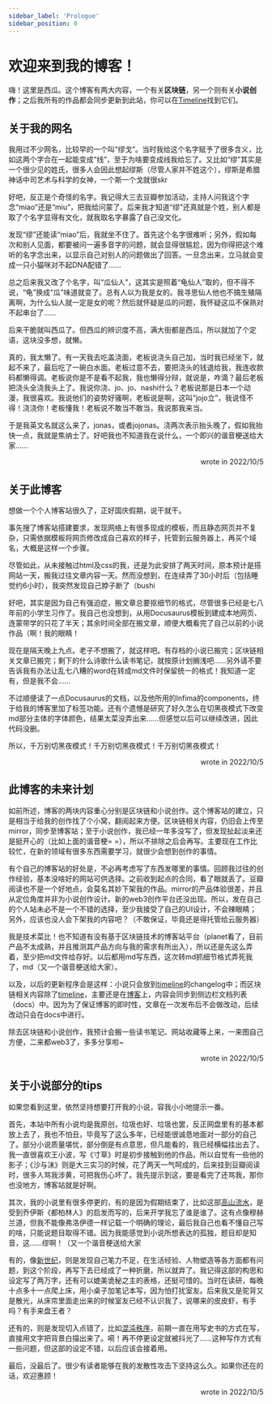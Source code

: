 ```yaml
---
sidebar_label: 'Prologue'
sidebar_position: 0
---
```


# 欢迎来到我的博客！

嗨！这里是西瓜。这个博客有两大内容，一个有关**区块链**，另一个则有关**小说创作**；之后我所有的作品都会同步更新到此站，你可以在[Timeline](/docs/timeline)找到它们。

## 关于我的网名

我用过不少网名，比较早的一个叫“缪戈”。当时我给这个名字赋予了很多含义，比如这两个字合在一起能变成“线”，至于为啥要变成线我给忘了。又比如“缪”其实是一个很少见的姓氏，很多人会因此想起缪斯（尽管人家并不姓这个），缪斯是希腊神话中司艺术与科学的女神，一个斯一个戈就很skr

好吧，反正是个奇怪的名字。我记得大三去豆瓣参加活动，主持人问我这个字念“miao”还是“miu”，把我给问蒙了。后来我才知道“缪”还真就是个姓，别人都是取了个名字显得有文化，就我取名字暴露了自己没文化。

发现“缪”还能读“miao”后，我就坐不住了。首先这个名字很难听；另外，假如每次和别人见面，都要被问一遍多音字的问题，就会显得很尴尬，因为你得把这个难听的名字念出来，以显示自己对别人的问题做出了回答。一旦念出来，立马就会变成一只小猫咪对不起DNA配错了……

总之后来我又改了个名字，叫“瓜仙人”，这其实是照着“龟仙人”取的，但不得不说，“龟”换成“瓜”味道就变了。总有人以为我是女的。我寻思仙人他也不搞生殖隔离啊，为什么仙人就一定是女的呢？然后就怀疑是瓜的问题，我怀疑这瓜不保熟对不起串台了……

后来干脆就叫西瓜了。但西瓜的辨识度不高，满大街都是西瓜，所以就加了个定语，这块没多想，就懒。

真的，我太懒了。有一天我去吃盖浇面，老板说浇头自己加，当时我已经坐下，就起不来了，最后吃了一碗白水面。老板过意不去，要把浇头的钱退给我，我连收款码都懒得调。老板说你是不是看不起我，我也懒得分辩，就说是，咋滴？最后老板把浇头全浇我头上了。我说你浇、jo、jo、nashi什么？老板说那是日本一个动漫，我很喜欢。我说他们的姿势好骚啊，老板说是啊，这叫“jojo立”，我说怪不得！浇浇你！老板懂我！老板说不敢当不敢当，我说那我来当。

于是我英文名就这么来了，jonas，或者jojonas。浇两次表示抬头晚了，假如我抬快一点，我就是焦纳士了。好吧我也不知道我在说什么，一个即兴的谐音梗送给大家……<p align="right"><span class="badge badge--primary">wrote in 2022/10/5</span></p>

## 关于此博客

想做一个个人博客站很久了，正好国庆假期，说干就干。

事先搜了博客站搭建要求，发现网络上有很多现成的模板，而且静态网页并不复杂，只需依据模板将网页修改成自己喜欢的样子，托管到云服务器上，再买个域名，大概是这样一个步骤。

尽管如此，从未接触过html及css的我，还是为此安排了两天时间，原本预计是搭网站一天，搬我过往文章内容一天。然而没想到，在连续弄了30小时后（包括睡觉约6小时），我突然发现自己脖子断了（bushi

好吧，其实是因为自己有强迫症，搬文章总要抠细节的格式，尽管很多已经是七八年前的小学生习作了。我自己也没想到，从用Docusaurus模板到建成本地网页、连蒙带学的只花了半天；其余时间全部在搬文章，顺便大概看完了自己以前的小说作品（啊！我的眼睛！

现在是隔天晚上九点。老子不想搬了，就这样吧。有存档的小说已搬完；区块链相关文章已搬完；剩下的什么诗歌什么读书笔记，就按原计划搁浅吧……另外请不要告诉我有办法让乱七八糟的word在转成md文件时保留统一的格式！我知道一定有，但是我不会……

不过顺便读了一点Docusaurus的文档，以及他所用的Infima的components，终于给我的博客里加了标签功能。还有个遗憾是研究了好久怎么在切黑夜模式下改变md部分主体的字体颜色，结果太菜没弄出来……但感觉以后可以继续改进，因此代码没删。

所以，千万别切黑夜模式！千万别切黑夜模式！千万别切黑夜模式！<p align="right"><span class="badge badge--primary">wrote in 2022/10/5</span></p>

## 此博客的未来计划

如前所述，博客的两块内容重心分别是区块链和小说创作。这个博客站的建立，只是相当于给我的创作找了个小窝，翻阅起来方便。区块链相关内容，仍旧会上传至mirror，同步至博客站；至于小说创作，我已经一年多没写了，但发现扯起淡来还是挺开心的（比如上面的谐音梗= =），所以不排除之后会再写。主要现在工作比较忙，在新的领域有很多东西需要学习，就很少会想到创作的事情。

有个自己的博客站的好处是，不必再考虑写了东西发哪里的事情。回顾我过往的创作经验，基本没啥好的网站可供选择。之前收到起点的合同，看了眼就丢了。豆瓣阅读也不是一个好地点，会莫名其妙下架我的作品。mirror的产品体验很差，并且从定位角度并非为小说创作设计。新的web3创作平台还没出现。所以，发在自己的个人站未必不是一个不错的选择，至少我接受了自己的UI设计，不会辣眼睛；另外，应该也没人会下架我的内容吧？（不敢保证，毕竟还是得托管给云服务器）

我是技术菜比！也不知道有没有基于区块链技术的博客站平台（planet看了，目前产品不太成熟，并且推测其产品方向与我的需求有所出入），所以还是先这么弄着，至少把md文件给存好。以后都用md写东西，这次转md抓细节格式弄死我了，md（又一个谐音梗送给大家）。

以及，以后的更新程序会是这样：小说只会放到[timeline](/docs/timeline)的changelog中；而区块链相关内容除了[timeline](/docs/timeline)，主要还是在[博客](/blog)上，内容会同步到侧边栏文档列表（docs）中。因为为了保证博客的即时性，文章在一次发布后不会做改动，后续改动只会在docs中进行。

除去区块链和小说创作，我预计会搬一些读书笔记、网站收藏等上来，一来图自己方便，二来都web3了，多多分享啦~<p align="right"><span class="badge badge--primary">wrote in 2022/10/5</span></p>

## 关于小说部分的tips

如果您看到这里，依然坚持想要打开我的小说，容我小小地提示一番。

首先，本站中所有小说均是我原创，垃圾也好、垃圾也罢，反正网盘里有的基本都放上去了，我也不怕丑，毕竟写了这么多年，已经能很诚恳地面对一部分的自己了。部分小说质量堪忧，部分倒是有点意思，但凡能看的，我已经横幅挂出去了。我一直很喜欢王小波，写《寸草》时是初步接触到他的作品，所以自觉有一些他的影子；《沙与沫》则是大三实习的时候，花了两天一气呵成的，后来挂到豆瓣阅读时，很多人骂我涉黄，可把我伤心坏了。我先提示到这，要是看完了还骂我，那你也没地方，博客站就是好啊。

其次，我的小说里有很多停更的，有的是因为假期结束了，比如这部[高山流水](/docs/Novels/past_days/being_alone.md)，是受到乔伊斯《都柏林人》的启发而写的，后来开学我忘了谁是谁了。这有点像穆赫兰道，但我不能像弗洛伊德一样记载一个明确的理论，最后我自己也看不懂自己写的啥，只能说题目取得不错。因为我能感觉到小说所想表达的孤独，题目却是知音，这……缪啊！（又一个谐音梗送给大家

有的，像[新世纪](/docs/Novels/past_days/new_era.md)，则是发现自己笔力不足，在生活经验、人物塑造等各方面都有问题，到这个阶段，再写下去已经成了一种折磨，所以就弃了。我记得这部的构思和设定写了两万字，还有可以媲美诡秘之主的表格，还挺可惜的。当时在读研，每晚十点多十一点爬上床，用小桌子加笔记本写，因为怕打扰室友。后来我又是驼背又是散光，从床帘里面走出来的时候室友已经不认识我了，说哪来的皮皮虾，有手吗？有手来盘王者？

还有的，则是发现切入点错了，比如[混沌秩序](/docs/Novels/past_days/rule_of_chaos/007)，前期一直在用写史书的方式在写，直接用文字把背景白描出来了。嗬！再不停更设定就被抖光了……这种写作方式有一些问题，但这部的设定不错，以后应该会接着用。

最后，没最后了。很少有读者能够在我的发散性攻击下坚持这么久。如果你还在的话，欢迎惠顾！<p align="right"><span class="badge badge--primary">wrote in 2022/10/5</span></p>